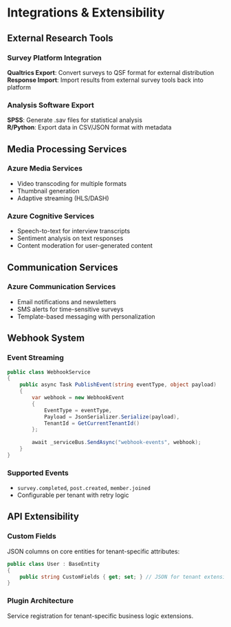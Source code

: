 # Integrations & Extensibility

## External Research Tools

### Survey Platform Integration
**Qualtrics Export**: Convert surveys to QSF format for external distribution  
**Response Import**: Import results from external survey tools back into platform

### Analysis Software Export
**SPSS**: Generate .sav files for statistical analysis  
**R/Python**: Export data in CSV/JSON format with metadata

## Media Processing Services

### Azure Media Services
- Video transcoding for multiple formats
- Thumbnail generation
- Adaptive streaming (HLS/DASH)

### Azure Cognitive Services  
- Speech-to-text for interview transcripts
- Sentiment analysis on text responses
- Content moderation for user-generated content

## Communication Services

### Azure Communication Services
- Email notifications and newsletters
- SMS alerts for time-sensitive surveys
- Template-based messaging with personalization

## Webhook System

### Event Streaming
```csharp
public class WebhookService
{
    public async Task PublishEvent(string eventType, object payload)
    {
        var webhook = new WebhookEvent
        {
            EventType = eventType,
            Payload = JsonSerializer.Serialize(payload),
            TenantId = GetCurrentTenantId()
        };
        
        await _serviceBus.SendAsync("webhook-events", webhook);
    }
}
```

### Supported Events
- `survey.completed`, `post.created`, `member.joined`
- Configurable per tenant with retry logic

## API Extensibility

### Custom Fields
JSON columns on core entities for tenant-specific attributes:

```csharp
public class User : BaseEntity
{
    public string CustomFields { get; set; } // JSON for tenant extensions
}
```

### Plugin Architecture
Service registration for tenant-specific business logic extensions.

